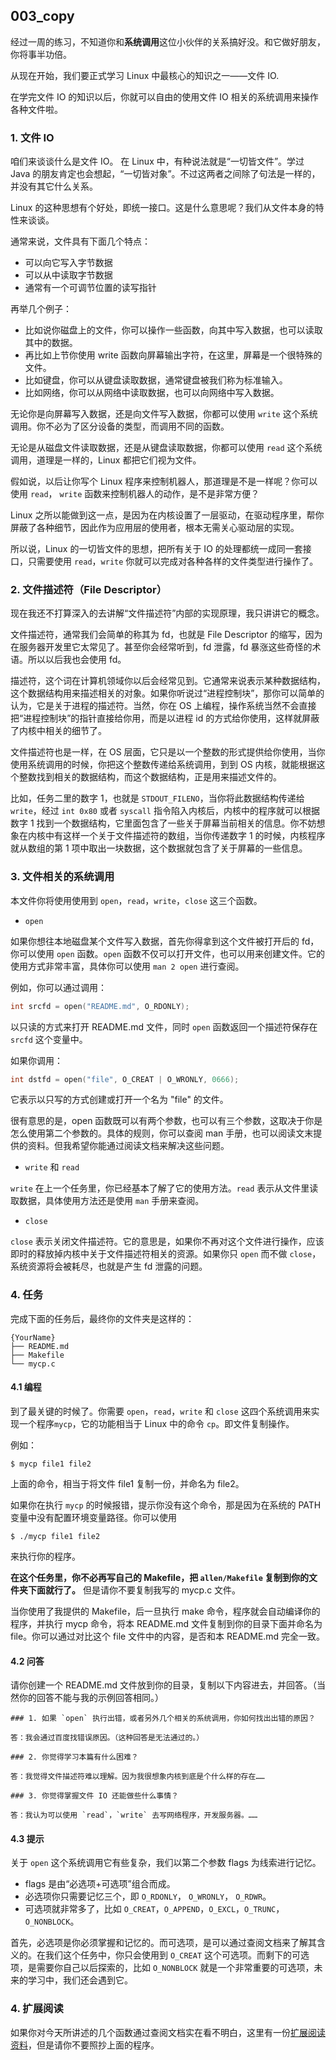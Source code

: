 ## 003_copy

经过一周的练习，不知道你和**系统调用**这位小伙伴的关系搞好没。和它做好朋友，你将事半功倍。

从现在开始，我们要正式学习 Linux 中最核心的知识之一——文件 IO.

在学完文件 IO 的知识以后，你就可以自由的使用文件 IO 相关的系统调用来操作各种文件啦。

### 1. 文件 IO

咱们来谈谈什么是文件 IO。 在 Linux 中，有种说法就是“一切皆文件”。学过 Java 的朋友肯定也会想起，“一切皆对象”。不过这两者之间除了句法是一样的，并没有其它什么关系。

Linux 的这种思想有个好处，即统一接口。这是什么意思呢？我们从文件本身的特性来谈谈。

通常来说，文件具有下面几个特点：

- 可以向它写入字节数据
- 可以从中读取字节数据
- 通常有一个可调节位置的读写指针

再举几个例子：
- 比如说你磁盘上的文件，你可以操作一些函数，向其中写入数据，也可以读取其中的数据。
- 再比如上节你使用 write 函数向屏幕输出字符，在这里，屏幕是一个很特殊的文件。
- 比如键盘，你可以从键盘读取数据，通常键盘被我们称为标准输入。
- 比如网络，你可以从网络中读取数据，也可以向网络中写入数据。

无论你是向屏幕写入数据，还是向文件写入数据，你都可以使用 `write` 这个系统调用。你不必为了区分设备的类型，而调用不同的函数。

无论是从磁盘文件读取数据，还是从键盘读取数据，你都可以使用 `read` 这个系统调用，道理是一样的，Linux 都把它们视为文件。

假如说，以后让你写个 Linux 程序来控制机器人，那道理是不是一样呢？你可以使用 `read`， `write` 函数来控制机器人的动作，是不是非常方便？

Linux 之所以能做到这一点，是因为在内核设置了一层驱动，在驱动程序里，帮你屏蔽了各种细节，因此作为应用层的使用者，根本无需关心驱动层的实现。

所以说，Linux 的一切皆文件的思想，把所有关于 IO 的处理都统一成同一套接口，只需要使用 `read`，`write` 你就可以完成对各种各样的文件类型进行操作了。

### 2. 文件描述符（File Descriptor）

现在我还不打算深入的去讲解“文件描述符”内部的实现原理，我只讲讲它的概念。

文件描述符，通常我们会简单的称其为 fd，也就是 File Descriptor 的缩写，因为在服务器开发里它太常见了。甚至你会经常听到，fd 泄露，fd 暴涨这些奇怪的术语。所以以后我也会使用 fd。

描述符，这个词在计算机领域你以后会经常见到。它通常来说表示某种数据结构，这个数据结构用来描述相关的对象。如果你听说过“进程控制块”，那你可以简单的认为，它是关于进程的描述符。当然，你在 OS 上编程，操作系统当然不会直接把“进程控制块”的指针直接给你用，而是以进程 id 的方式给你使用，这样就屏蔽了内核中相关的细节了。

文件描述符也是一样，在 OS 层面，它只是以一个整数的形式提供给你使用，当你使用系统调用的时候，你把这个整数传递给系统调用，到到 OS 内核，就能根据这个整数找到相关的数据结构，而这个数据结构，正是用来描述文件的。

比如，任务二里的数字 1，也就是 `STDOUT_FILENO`，当你将此数据结构传递给 `write`，经过 `int 0x80` 或者 `syscall` 指令陷入内核后，内核中的程序就可以根据数字 1 找到一个数据结构，它里面包含了一些关于屏幕当前相关的信息。你不妨想象在内核中有这样一个关于文件描述符的数组，当你传递数字 1 的时候，内核程序就从数组的第 1 项中取出一块数据，这个数据就包含了关于屏幕的一些信息。

### 3. 文件相关的系统调用

本文件你将使用使用到 `open`，`read`，`write`，`close` 这三个函数。

- `open`

如果你想往本地磁盘某个文件写入数据，首先你得拿到这个文件被打开后的 fd，你可以使用 `open` 函数。`open` 函数不仅可以打开文件，也可以用来创建文件。它的使用方式非常丰富，具体你可以使用 `man 2 open` 进行查阅。

例如，你可以通过调用：

```c
int srcfd = open("README.md", O_RDONLY);
```

以只读的方式来打开 README.md 文件，同时 `open` 函数返回一个描述符保存在 `srcfd` 这个变量中。

如果你调用：

```c
int dstfd = open("file", O_CREAT | O_WRONLY, 0666);
```

它表示以只写的方式创建或打开一个名为 "file" 的文件。

很有意思的是，open 函数既可以有两个参数，也可以有三个参数，这取决于你是怎么使用第二个参数的。具体的规则，你可以查阅 man 手册，也可以阅读文末提供的资料。但我希望你能通过阅读文档来解决这些问题。

- `write` 和 `read`

`write` 在上一个任务里，你已经基本了解了它的使用方法。`read` 表示从文件里读取数据，具体使用方法还是使用 `man` 手册来查阅。

- `close`

`close` 表示关闭文件描述符。它的意思是，如果你不再对这个文件进行操作，应该即时的释放掉内核中关于文件描述符相关的资源。如果你只 `open` 而不做 `close`，系统资源将会被耗尽，也就是产生 fd 泄露的问题。

### 4. 任务

完成下面的任务后，最终你的文件夹是这样的：

```
{YourName}
├── README.md
├── Makefile
└── mycp.c
```

#### 4.1 编程

到了最关键的时候了。你需要 `open`，`read`，`write` 和 `close` 这四个系统调用来实现一个程序`mycp`，它的功能相当于 Linux 中的命令 `cp`。即文件复制操作。

例如：

```shell
$ mycp file1 file2
```

上面的命令，相当于将文件 file1 复制一份，并命名为 file2。

如果你在执行 `mycp` 的时候报错，提示你没有这个命令，那是因为在系统的 PATH 变量中没有配置环境变量路径。你可以使用

```shell
$ ./mycp file1 file2
```

来执行你的程序。



**在这个任务里，你不必再写自己的 Makefile，把 `allen/Makefile` 复制到你的文件夹下面就行了。** 但是请你不要复制我写的 mycp.c 文件。

当你使用了我提供的 Makefile，后一旦执行 make 命令，程序就会自动编译你的程序，并执行 mycp 命令，将本 README.md 文件复制到你的目录下面并命名为 file。你可以通过对比这个 file 文件中的内容，是否和本 README.md 完全一致。

#### 4.2 问答

请你创建一个 README.md 文件放到你的目录，复制以下内容进去，并回答。（当然你的回答不能与我的示例回答相同。）

```
### 1. 如果 `open` 执行出错，或者另外几个相关的系统调用，你如何找出出错的原因？

答：我会通过百度找错误原因。（这种回答是无法通过的。）

### 2. 你觉得学习本篇有什么困难？

答：我觉得文件描述符难以理解。因为我很想象内核到底是个什么样的存在……

### 3. 你觉得掌握文件 IO 还能做些什么事情？

答：我认为可以使用 `read`，`write` 去写网络程序，开发服务器。……
```

#### 4.3 提示

关于 `open` 这个系统调用它有些复杂，我们以第二个参数 flags 为线索进行记忆。

- flags 是由“必选项+可选项”组合而成。
- 必选项你只需要记忆三个，即 `O_RDONLY`， `O_WRONLY`， `O_RDWR`。
- 可选项就非常多了，比如 `O_CREAT`，`O_APPEND`，`O_EXCL`，`O_TRUNC`，`O_NONBLOCK`。

首先，必选项是你必须掌握和记忆的。而可选项，是可以通过查阅文档来了解其含义的。在我们这个任务中，你只会使用到 `O_CREAT` 这个可选项。而剩下的可选项，是需要你自己以后探索的，比如 `O_NONBLOCK` 就是一个非常重要的可选项，未来的学习中，我们还会遇到它。

### 4. 扩展阅读

如果你对今天所讲述的几个函数通过查阅文档实在看不明白，这里有一份[扩展阅读资料](https://blog.csdn.net/q1007729991/article/details/52563279)，但是请你不要照抄上面的程序。